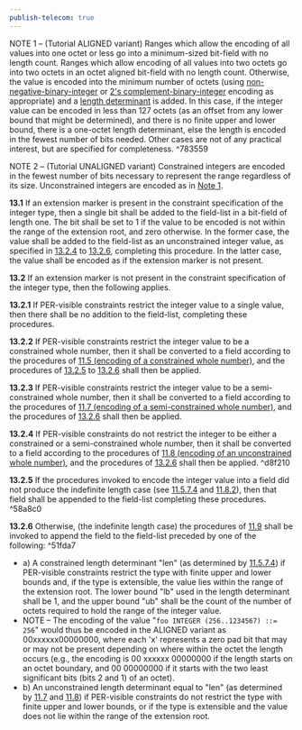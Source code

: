 ```yaml
---
publish-telecom: true
---
```



NOTE 1 – (Tutorial ALIGNED variant) Ranges which allow the encoding of all values into one octet or less go into a minimum-sized bit-field with no length count. Ranges which allow encoding of all values into two octets go into two octets in an octet aligned bit-field with no length count. Otherwise, the value is encoded into the minimum number of octets (using [non-negative-binary-integer](./11.3%20Encoding%20as%20a%20non-negative-binary-integer.md) or [2's complement-binary-integer](./11.4%20Encoding%20as%20a%202's-complement-binary-integer.md) encoding as appropriate) and a [length determinant](./11.9%20General%20rules%20for%20encoding%20a%20length%20determinant.md) is added. In this case, if the integer value can be encoded in less than 127 octets (as an offset from any lower bound that might be determined), and there is no finite upper and lower bound, there is a one-octet length determinant, else the length is encoded in the fewest number of bits needed. Other cases are not of any practical interest, but are specified for completeness. ^783559

NOTE 2 – (Tutorial UNALIGNED variant) Constrained integers are encoded in the fewest number of bits necessary to represent the range regardless of its size. Unconstrained integers are encoded as in [Note 1](13%20Encoding%20the%20integer%20type.md#783559).

**13.1** If an extension marker is present in the constraint specification of the integer type, then a single bit shall be added to the field-list in a bit-field of length one. The bit shall be set to 1 if the value to be encoded is not within the range of the extension root, and zero otherwise. In the former case, the value shall be added to the field-list as an unconstrained integer value, as specified in [13.2.4](13%20Encoding%20the%20integer%20type.md#d8f210) to [13.2.6](13%20Encoding%20the%20integer%20type.md#51fda7), completing this procedure. In the latter case, the value shall be encoded as if the extension marker is not present.

**13.2** If an extension marker is not present in the constraint specification of the integer type, then the following applies.

**13.2.1** If PER-visible constraints restrict the integer value to a single value, then there shall be no addition to the field-list, completing these procedures.

**13.2.2** If PER-visible constraints restrict the integer value to be a constrained whole number, then it shall be converted to a field according to the procedures of [11.5 (encoding of a constrained whole number)](./11.5%20Encoding%20of%20a%20constrained%20whole%20number.md), and the procedures of [13.2.5](13%20Encoding%20the%20integer%20type.md#58a8c0) to [13.2.6](13%20Encoding%20the%20integer%20type.md#51fda7) shall then be applied.

**13.2.3** If PER-visible constraints restrict the integer value to be a semi-constrained whole number, then it shall be converted to a field according to the procedures of [11.7 (encoding of a semi-constrained whole number)](./11.7%20Encoding%20of%20a%20semi-constrained%20whole%20number.md), and the procedures of [13.2.6](13%20Encoding%20the%20integer%20type.md#51fda7) shall then be applied.

**13.2.4** If PER-visible constraints do not restrict the integer to be either a constrained or a semi-constrained whole number, then it shall be converted to a field according to the procedures of [11.8 (encoding of an unconstrained whole number)](./11.8%20Encoding%20of%20an%20unconstrained%20whole%20number.md), and the procedures of [13.2.6](13%20Encoding%20the%20integer%20type.md#51fda7) shall then be applied. ^d8f210

**13.2.5** If the procedures invoked to encode the integer value into a field did not produce the indefinite length case (see [11.5.7.4](./11.5%20Encoding%20of%20a%20constrained%20whole%20number.md#74f748) and [11.8.2](./11.8%20Encoding%20of%20an%20unconstrained%20whole%20number.md#91684b)), then that field shall be appended to the field-list completing these procedures. ^58a8c0

**13.2.6** Otherwise, (the indefinite length case) the procedures of [11.9](./11.9%20General%20rules%20for%20encoding%20a%20length%20determinant.md) shall be invoked to append the field to the field-list preceded by one of the following: ^51fda7

- a) A constrained length determinant "len" (as determined by [11.5.7.4](./11.5%20Encoding%20of%20a%20constrained%20whole%20number.md#74f748)) if PER-visible constraints restrict the type with finite upper and lower bounds and, if the type is extensible, the value lies within the range of the extension root. The lower bound "lb" used in the length determinant shall be 1, and the upper bound "ub" shall be the count of the number of octets required to hold the range of the integer value.
- NOTE – The encoding of the value "`foo INTEGER (256..1234567) ::= 256`" would thus be encoded in the ALIGNED variant as 00xxxxxx00000000, where each 'x' represents a zero pad bit that may or may not be present depending on where within the octet the length occurs (e.g., the encoding is 00 xxxxxx 00000000 if the length starts on an octet boundary, and 00 00000000 if it starts with the two least significant bits (bits 2 and 1) of an octet).
- b) An unconstrained length determinant equal to "len" (as determined by [11.7](./11.7%20Encoding%20of%20a%20semi-constrained%20whole%20number.md) and [11.8](./11.8%20Encoding%20of%20an%20unconstrained%20whole%20number.md)) if PER-visible constraints do not restrict the type with finite upper and lower bounds, or if the type is extensible and the value does not lie within the range of the extension root.
